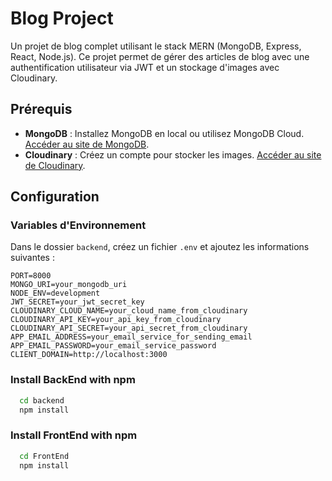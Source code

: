 
 

# Blog Project

Un projet de blog complet utilisant le stack MERN (MongoDB, Express, React, Node.js). Ce projet permet de gérer des articles de blog avec une authentification utilisateur via JWT et un stockage d'images avec Cloudinary.

## Prérequis

- **MongoDB** : Installez MongoDB en local ou utilisez MongoDB Cloud. [Accéder au site de MongoDB](https://www.mongodb.com).
- **Cloudinary** : Créez un compte pour stocker les images. [Accéder au site de Cloudinary](https://cloudinary.com).

## Configuration

### Variables d'Environnement

Dans le dossier `backend`, créez un fichier `.env` et ajoutez les informations suivantes :

```plaintext
PORT=8000
MONGO_URI=your_mongodb_uri
NODE_ENV=development
JWT_SECRET=your_jwt_secret_key
CLOUDINARY_CLOUD_NAME=your_cloud_name_from_cloudinary
CLOUDINARY_API_KEY=your_api_key_from_cloudinary
CLOUDINARY_API_SECRET=your_api_secret_from_cloudinary
APP_EMAIL_ADDRESS=your_email_service_for_sending_email
APP_EMAIL_PASSWORD=your_email_service_password
CLIENT_DOMAIN=http://localhost:3000

````
### Install BackEnd with npm

```bash
  cd backend
  npm install
```

### Install FrontEnd with npm


```bash
  cd FrontEnd
  npm install
```





